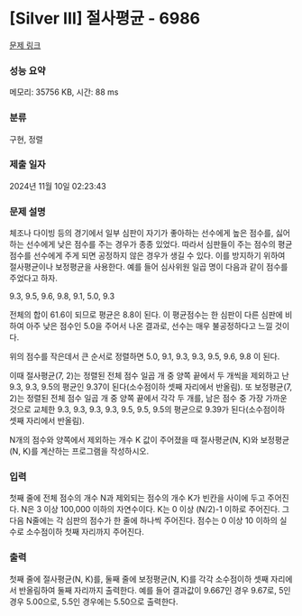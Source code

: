 # [Silver III] 절사평균 - 6986 

[문제 링크](https://www.acmicpc.net/problem/6986) 

### 성능 요약

메모리: 35756 KB, 시간: 88 ms

### 분류

구현, 정렬

### 제출 일자

2024년 11월 10일 02:23:43

### 문제 설명

<p>체조나 다이빙 등의 경기에서 일부 심판이 자기가 좋아하는 선수에게 높은 점수를, 싫어하는 선수에게 낮은 점수를 주는 경우가 종종 있었다. 따라서 심판들이 주는 점수의 평균점수를 선수에게 주게 되면 공정하지 않은 경우가 생길 수 있다. 이를 방지하기 위하여 절사평균이나 보정평균을 사용한다. 예를 들어 심사위원 일곱 명이 다음과 같이 점수를 주었다고 하자.</p>

<p>9.3, 9.5, 9.6, 9.8, 9.1, 5.0, 9.3</p>

<p>전체의 합이 61.6이 되므로 평균은 8.8이 된다. 이 평균점수는 한 심판이 다른 심판에 비하여 아주 낮은 점수인 5.0을 주어서 나온 결과로, 선수는 매우 불공정하다고 느낄 것이다.</p>

<p>위의 점수를 작은데서 큰 순서로 정렬하면 5.0, 9.1, 9.3, 9.3, 9.5, 9.6, 9.8 이 된다.</p>

<p>이때 절사평균(7, 2)는 정렬된 전체 점수 일곱 개 중 양쪽 끝에서 두 개씩을 제외하고 난 9.3, 9.3, 9.5의 평균인 9.37이 된다(소수점이하 셋째 자리에서 반올림). 또 보정평균(7, 2)는 정렬된 전체 점수 일곱 개 중 양쪽 끝에서 각각 두 개를, 남은 점수 중 가장 가까운 것으로 교체한 9.3, 9.3, 9.3, 9.3, 9.5, 9.5, 9.5의 평균으로 9.39가 된다(소수점이하 셋째 자리에서 반올림).</p>

<p>N개의 점수와 양쪽에서 제외하는 개수 K 값이 주어졌을 때 절사평균(N, K)와 보정평균(N, K)를 계산하는 프로그램을 작성하시오.</p>

### 입력 

 <p>첫째 줄에 전체 점수의 개수 N과 제외되는 점수의 개수 K가 빈칸을 사이에 두고 주어진다. N은 3 이상 100,000 이하의 자연수이다. K는 0 이상 (N/2)-1 이하로 주어진다. 그 다음 N줄에는 각 심판의 점수가 한 줄에 하나씩 주어진다. 점수는 0 이상 10 이하의 실수로 소수점이하 첫째 자리까지 주어진다.</p>

### 출력 

 <p>첫째 줄에 절사평균(N, K)를, 둘째 줄에 보정평균(N, K)를 각각 소수점이하 셋째 자리에서 반올림하여 둘째 자리까지 출력한다. 예를 들어 결과값이 9.667인 경우 9.67로, 5인 경우 5.00으로, 5.5인 경우에는 5.50으로 출력한다.</p>

